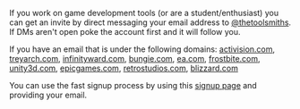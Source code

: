 
If you work on game development tools (or are a student/enthusiast) you can get an invite by direct messaging your email address to [@thetoolsmiths](https://twitter.com/thetoolsmiths).  If DMs aren't open poke the account first and it will follow you.

If you have an email that is under the following domains:
[activision.com](), [treyarch.com](), [infinityward.com](), [bungie.com](), [ea.com](), [frostbite.com](), [unity3d.com](), [epicgames.com](), [retrostudios.com](), [blizzard.com]()

You can use the fast signup process by using this [signup page](https://join.slack.com/t/thetoolsmiths/signup) and providing your email.